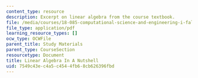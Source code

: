 ```yaml
---
content_type: resource
description: Excerpt on linear algebra from the course textbook.
file: /media/courses/18-085-computational-science-and-engineering-i-fall-2008/7549c43ec4a5c4544fb68cb626396fbd_nutshell.pdf
file_type: application/pdf
learning_resource_types: []
ocw_type: OCWFile
parent_title: Study Materials
parent_type: CourseSection
resourcetype: Document
title: Linear Algebra In A Nutshell
uid: 7549c43e-c4a5-c454-4fb6-8cb626396fbd
---
```

